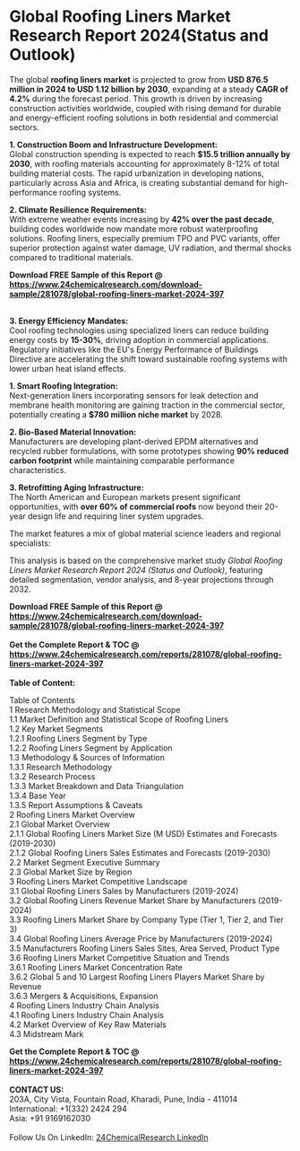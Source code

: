 <h1>Global Roofing Liners Market Research Report 2024(Status and Outlook)</h1><p>The global <strong>roofing liners market</strong> is projected to grow from <strong>USD 876.5 million in 2024 to USD 1.12 billion by 2030</strong>, expanding at a steady <strong>CAGR of 4.2%</strong> during the forecast period. This growth is driven by increasing construction activities worldwide, coupled with rising demand for durable and energy-efficient roofing solutions in both residential and commercial sectors.</p><p><strong>1. Construction Boom and Infrastructure Development:</strong><br>
Global construction spending is expected to reach <strong>$15.5 trillion annually by 2030</strong>, with roofing materials accounting for approximately 8-12% of total building material costs. The rapid urbanization in developing nations, particularly across Asia and Africa, is creating substantial demand for high-performance roofing systems.</p><p><strong>2. Climate Resilience Requirements:</strong><br>
With extreme weather events increasing by <strong>42% over the past decade</strong>, building codes worldwide now mandate more robust waterproofing solutions. Roofing liners, especially premium TPO and PVC variants, offer superior protection against water damage, UV radiation, and thermal shocks compared to traditional materials.</p><div><b>Download FREE Sample of this Report @ 
            <a href="https://www.24chemicalresearch.com/download-sample/281078/global-roofing-liners-market-2024-397">
            https://www.24chemicalresearch.com/download-sample/281078/global-roofing-liners-market-2024-397</a></b></div><br><p><strong>3. Energy Efficiency Mandates:</strong><br>
Cool roofing technologies using specialized liners can reduce building energy costs by <strong>15-30%</strong>, driving adoption in commercial applications. Regulatory initiatives like the EU's Energy Performance of Buildings Directive are accelerating the shift toward sustainable roofing systems with lower urban heat island effects.</p><p><strong>1. Smart Roofing Integration:</strong><br>
Next-generation liners incorporating sensors for leak detection and membrane health monitoring are gaining traction in the commercial sector, potentially creating a <strong>$780 million niche market</strong> by 2028.</p><p><strong>2. Bio-Based Material Innovation:</strong><br>
Manufacturers are developing plant-derived EPDM alternatives and recycled rubber formulations, with some prototypes showing <strong>90% reduced carbon footprint</strong> while maintaining comparable performance characteristics.</p><p><strong>3. Retrofitting Aging Infrastructure:</strong><br>
The North American and European markets present significant opportunities, with <strong>over 60% of commercial roofs</strong> now beyond their 20-year design life and requiring liner system upgrades.</p><p>The market features a mix of global material science leaders and regional specialists:</p><p>This analysis is based on the comprehensive market study <em>Global Roofing Liners Market Research Report 2024 (Status and Outlook)</em>, featuring detailed segmentation, vendor analysis, and 8-year projections through 2032.</p><div><b>Download FREE Sample of this Report @ 
            <a href="https://www.24chemicalresearch.com/download-sample/281078/global-roofing-liners-market-2024-397">
            https://www.24chemicalresearch.com/download-sample/281078/global-roofing-liners-market-2024-397</a></b></div><br><div><b>Get the Complete Report & TOC @ 
            <a href="https://www.24chemicalresearch.com/reports/281078/global-roofing-liners-market-2024-397">
            https://www.24chemicalresearch.com/reports/281078/global-roofing-liners-market-2024-397</a></b></div><br>
            <b>Table of Content:</b><p>Table of Contents<br />
 1 Research Methodology and Statistical Scope<br />
 1.1 Market Definition and Statistical Scope of Roofing Liners<br />
 1.2 Key Market Segments<br />
 1.2.1 Roofing Liners Segment by Type<br />
 1.2.2 Roofing Liners Segment by Application<br />
 1.3 Methodology & Sources of Information<br />
 1.3.1 Research Methodology<br />
 1.3.2 Research Process<br />
 1.3.3 Market Breakdown and Data Triangulation<br />
 1.3.4 Base Year<br />
 1.3.5 Report Assumptions & Caveats<br />
 2 Roofing Liners Market Overview<br />
 2.1 Global Market Overview<br />
 2.1.1 Global Roofing Liners Market Size (M USD) Estimates and Forecasts (2019-2030)<br />
 2.1.2 Global Roofing Liners Sales Estimates and Forecasts (2019-2030)<br />
 2.2 Market Segment Executive Summary<br />
 2.3 Global Market Size by Region<br />
 3 Roofing Liners Market Competitive Landscape<br />
 3.1 Global Roofing Liners Sales by Manufacturers (2019-2024)<br />
 3.2 Global Roofing Liners Revenue Market Share by Manufacturers (2019-2024)<br />
 3.3 Roofing Liners Market Share by Company Type (Tier 1, Tier 2, and Tier 3)<br />
 3.4 Global Roofing Liners Average Price by Manufacturers (2019-2024)<br />
 3.5 Manufacturers Roofing Liners Sales Sites, Area Served, Product Type<br />
 3.6 Roofing Liners Market Competitive Situation and Trends<br />
 3.6.1 Roofing Liners Market Concentration Rate<br />
 3.6.2 Global 5 and 10 Largest Roofing Liners Players Market Share by Revenue<br />
 3.6.3 Mergers & Acquisitions, Expansion<br />
 4 Roofing Liners Industry Chain Analysis<br />
 4.1 Roofing Liners Industry Chain Analysis<br />
 4.2 Market Overview of Key Raw Materials<br />
 4.3 Midstream Mark</p><div><b>Get the Complete Report & TOC @ 
            <a href="https://www.24chemicalresearch.com/reports/281078/global-roofing-liners-market-2024-397">
            https://www.24chemicalresearch.com/reports/281078/global-roofing-liners-market-2024-397</a></b></div><br><b>CONTACT US:</b><br>
            203A, City Vista, Fountain Road, Kharadi, Pune, India - 411014<br>
            International: +1(332) 2424 294<br>
            Asia: +91 9169162030 <br><br>
            Follow Us On LinkedIn: <a href="https://www.linkedin.com/company/24chemicalresearch/">24ChemicalResearch LinkedIn</a>